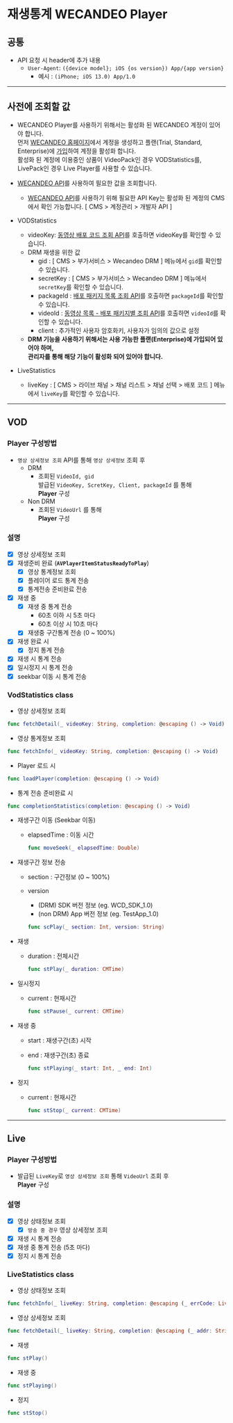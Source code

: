 # **재생통계 WECANDEO Player**

## **공통**

- API 요청 시 header에 추가 내용
  - `User-Agent`: `({device model}; iOS {os version}) App/{app version}`
    - 예시 : `(iPhone; iOS 13.0) App/1.0`
---

## **사전에 조회할 값**

- WECANDEO Player를 사용하기 위해서는 활성화 된 WECANDEO 계정이 있어야 합니다.<br> 먼저 [WECANDEO 홈페이지](https://www.wecandeo.com)에서 계정을 생성하고 플랜(Trial, Standard, Enterprise)에 [가입](https://www.wecandeo.com/pricing/videopack/edition/)하여 계정을 활성화 합니다.<br> 활성화 된 계정에 이용중인 상품이 VideoPack인 경우 VODStatistics를, LivePack인 경우 Live Player를 사용할 수 있습니다.

- [WECANDEO API](https://support.wecandeo.com/developer/)를 사용하여 필요한 값을 조회합니다.
  - [WECANDEO API](https://support.wecandeo.com/developer/)를 사용하기 위해 필요한 API Key는 활성화 된 계정의 CMS에서 확인 가능합니다. [ CMS > 계정관리 > 개발자  API ]

- VODStatistics
  - videoKey: [동영상 배포 코드 조회 API](https://support.wecandeo.com/developer/video-pack-api/videos/video-data/video-pub-code/)를 호출하면 videoKey를 확인할 수 있습니다.
  - DRM 재생을 위한 값
    - gid : [ CMS > 부가서비스 > Wecandeo DRM ] 메뉴에서 `gid`를 확인할 수 있습니다.
    - secretKey : [ CMS > 부가서비스 > Wecandeo DRM ] 메뉴에서 `secretKey`를 확인할 수 있습니다.
    - packageId : [배포 패키지 목록 조회 API](https://support.wecandeo.com/developer/video-pack-api/publish-package/package-list/)를 호출하면 `packageId`를 확인할 수 있습니다.
    - videoId : [동영상 목록 - 배포 패키지별 조회 API](https://support.wecandeo.com/developer/video-pack-api/videos/video-data/video-list-package/)를 호출하면 `videoId`를 확인할 수 있습니다. 
    - client : 추가적인 사용자 암호화키, 사용자가 임의의 값으로 설정
  - **DRM 기능을 사용하기 위해서는 사용 가능한 플랜(Enterprise)에 가입되어 있어야 하며,<br> 관리자를 통해 해당 기능이 활성화 되어 있어야 합니다.**
- LiveStatistics
  - liveKey : [ CMS > 라이브 채널 > 채널 리스트 > 채널 선택 > 배포 코드 ] 메뉴에서 `liveKey`를 확인할 수 있습니다.

---

## **VOD**

### **Player 구성방법**

- `영상 상세정보 조회` API를 통해 `영상 상세정보` 조회 후
  - DRM
    - 조회된 `VideoId, gid` <br> 발급된 `VideoKey, ScretKey, Client, packageId` 를 통해 <br> **Player** 구성
  - Non DRM
    - 조회된 `VideoUrl` 를 통해 <br> **Player** 구성

### **설명**

- [x] 영상 상세정보 조회
- [x] 재생준비 완료 (**` AVPlayerItemStatusReadyToPlay `**)
  - [x] 영상 통계정보 조회
  - [x] 플레이어 로드 통계 전송
  - [x] 통계전송 준비완료 전송
- [x] 재생 중
  - [x] 재생 중 통계 전송 
    - 60초 이하 시 5초 마다
    - 60초 이상 시 10초 마다
  - [x] 재생중 구간통계 전송 (0 ~ 100%)
- [x] 재생 완료 시
  - [x] 정지 통계 전송
- [x] 재생 시 통계 전송
- [x] 일시정지 시 통계 전송
- [x] seekbar 이동 시 통계 전송

### **VodStatistics class**

- 영상 상세정보 조회
``` swift
func fetchDetail(_ videoKey: String, completion: @escaping () -> Void)
```

- 영상 통계정보 조회
``` swift
func fetchInfo(_ videoKey: String, completion: @escaping () -> Void)
```

- Player 로드 시
``` swift
func loadPlayer(completion: @escaping () -> Void)
```

- 통계 전송 준비완료 시
``` swift
func completionStatistics(completion: @escaping () -> Void)
```

- 재생구간 이동 (Seekbar 이동)
  - elapsedTime : 이동 시간
    
    ```swift
    func moveSeek(_ elapsedTime: Double)
    ```

- 재생구간 정보 전송
  - section : 구간정보 (0 ~ 100%)
  - version
    - (DRM) SDK 버전 정보 (eg. WCD_SDK_1.0)
    - (non DRM) App 버전 정보 (eg. TestApp_1.0)

    ``` swift
    func scPlay(_ section: Int, version: String)
    ```

- 재생
  - duration : 전체시간
  
    ``` swift
    func stPlay(_ duration: CMTime)
    ```

- 일시정지
  - current : 현재시간

    ``` swift
    func stPause(_ current: CMTime)
    ```

- 재생 중
  - start : 재생구간(초) 시작
  - end : 재생구간(초) 종료
  
    ``` swift
    func stPlaying(_ start: Int, _ end: Int)
    ```

- 정지
  - current : 현재시간

    ``` swift
    func stStop(_ current: CMTime)
    ```

---

## **Live**

### **Player 구성방법**

- 발급된 `LiveKey`로 `영상 상세정보 조회` 통해 `VideoUrl` 조회 후 <br> **Player** 구성

### **설명**

- [x] 영상 상태정보 조회
  - [x] `방송 중 경우` 영상 상세정보 조회
- [x] 재생 시 통계 전송
- [x] 재생 중 통계 전송 (5초 마다)
- [x] 정지 시 통계 전송

### **LiveStatistics class**

- 영상 상태정보 조회
``` swift
func fetchInfo(_ liveKey: String, completion: @escaping (_ errCode: LiveErrorCode) -> Void)
```

- 영상 상세정보 조회
``` swift
func fetchDetail(_ liveKey: String, completion: @escaping (_ addr: String) -> Void)
```

- 재생
``` swift
func stPlay()
```

- 재생 중
``` swift
func stPlaying()
```

- 정지
``` swift
func stStop()
```